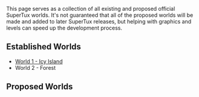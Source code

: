 This page serves as a collection of all existing and proposed official SuperTux worlds. It's not guaranteed that all of the proposed worlds will be made and added to later SuperTux releases, but helping with graphics and levels can speed up the development process.

## Established Worlds
* [World 1 - Icy Island](Icy-Island)
* World 2 - Forest

## Proposed Worlds
